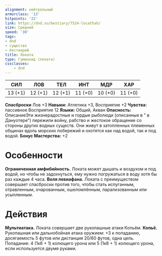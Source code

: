 ```yaml
---
alignment: нейтральный
armorclass: '13'
hitpoints: '22'
link: https://dnd.su/bestiary/7524-locathah/
size: Средний
speed: '30'
tags:
- dnd
- существо
- бестиарий
title: Локата
type: Гуманоид (локата)
cssclasses:
    - dnd
---
```



| СИЛ | ЛОВ | ТЕЛ | ИНТ | МДР | ХАР |
|---|---|---|---|---|---|
| 13 (+1) | 12 (+1) | 12 (+1) | 11 (+0) | 10 (+0) | 11 (+0) |
**Спасброски** Лов +3
**Навыки:** Атлетика +3, Восприятие +2
**Чувства:** пассивное Восприятие 12
**Языки:** Общий, Акван
**Опасность:** ОписаниеЭти жизнерадостные и гордые рыболюди (описанные в " в Дануотере") пережили войну, рабство и жестокое обращение со стороны других водных существ. Они живут в затопленных племенных общинах вдоль морских побережий и охотятся как над водой, так и под водой.
**Бонус Мастерства:** +2


# Особенности
**Ограниченная амфибийность.** Локата может дышать и воздухом и под водой, но чтобы не задохнуться, ему нужно погружаться в воду хотя бы раз каждые 4 часа.
**Воля левиафана.** Локата с преимуществом совершает спасброски против того, чтобы стать испуганным, отравленным, очарованным, ошеломлённым, парализованным или усыпленным.


# Действия
**Мультиатака.** Локата совершает две рукопашные атаки Копьём.
**Копьё.** Рукопашная или дальнобойная атака оружием: +3 к попаданию, досягаемость 5 футов или дистанция 20/60 футов, одна цель. Попадание: 4 (1к6 + 1) колющего урона или 5 (1к8 + 1) колющего урона, если используется двумя руками.